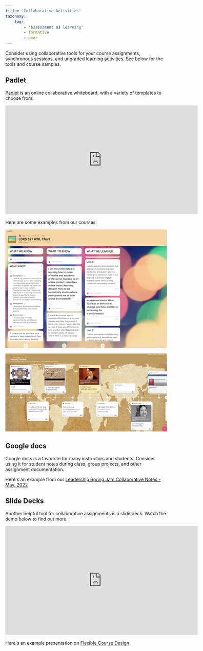 ```yaml
---
title: 'Collaborative Activities'
taxonomy:
    tag:
        - 'assessment as learning'
        - formative
        - peer
---
```


Consider using collaborative tools for your course assignments, synchronous sessions, and ungraded learning activities.  See below for the tools and course samples.


## Padlet
[Padlet](https://padlet.com/) is an online collaborative whiteboard, with a variety of templates to choose from.  

<iframe src="https://player.vimeo.com/video/752743261?h=b847fd04bd&amp;badge=0&amp;autopause=0&amp;player_id=0&amp;app_id=58479" width="600" height="338" frameborder="0" allow="autoplay; fullscreen; picture-in-picture" allowfullscreen title="Padlet"></iframe>

Here are some examples from our courses:

![](LDRS-627-KWL-padlet.png)

![](nursing-timeline-padlet.png)



## Google docs
Google docs is a favourite for many instructors and students. Consider using it for student notes during class, group projects, and other assignment documentation.

Here's an example from our [Leadership Spring Jam Collaborative Notes - May, 2022](https://docs.google.com/document/d/103df18ASQHJbcerH4N9MyXFieLc5qLEA94d3oSeY224/edit?usp=sharing)

## Slide Decks
Another helpful tool for collaborative assignments is a slide deck. Watch the demo below to find out more.

<iframe src="https://player.vimeo.com/video/752743129?h=2800e787ba&amp;badge=0&amp;autopause=0&amp;player_id=0&amp;app_id=58479" width="600" height="338" frameborder="0" allow="autoplay; fullscreen; picture-in-picture" allowfullscreen title="Collaborative Slide Decks"></iframe>

Here's an example presentation on [Flexible Course Design](https://docs.google.com/presentation/d/1cqSDiJBcXe7ImKCfe4VcQLj9u8FQTBL4bPDR_y7nsKA/edit?usp=sharing)
